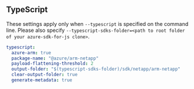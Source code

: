 ## TypeScript

These settings apply only when `--typescript` is specified on the command line.
Please also specify `--typescript-sdks-folder=<path to root folder of your azure-sdk-for-js clone>`.

``` yaml $(typescript)
typescript:
  azure-arm: true
  package-name: "@azure/arm-netapp"
  payload-flattening-threshold: 2
  output-folder: "$(typescript-sdks-folder)/sdk/netapp/arm-netapp"
  clear-output-folder: true
  generate-metadata: true
```
